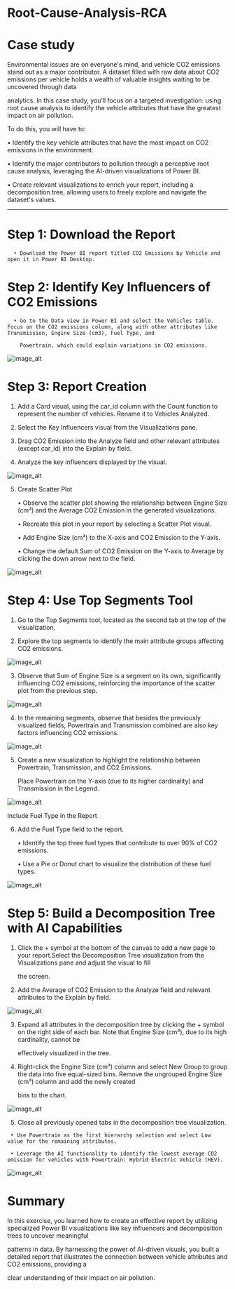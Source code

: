 # Root-Cause-Analysis-RCA

# Case study

Environmental issues are on everyone's mind, and vehicle CO2 emissions stand out as a major contributor. A dataset filled with raw data about CO2 emissions per vehicle holds a wealth of valuable insights waiting to be uncovered through data 

analytics. In this case study, you’ll focus on a targeted investigation: using root cause analysis to identify the vehicle attributes that have the greatest impact on air pollution. 

To do this, you will have to:

   • Identify the key vehicle attributes that have the most impact on CO2 emissions in the environment.

   • Identify the major contributors to pollution through a perceptive root cause analysis, leveraging the AI-driven visualizations of Power BI. 

   • Create relevant visualizations to enrich your report, including a decomposition tree, allowing users to freely explore and navigate the dataset's values.

-------------------------------------------------------------------------------------------------------------------------------------------------------------------------------

# Step 1: Download the Report

      • Download the Power BI report titled CO2 Emissions by Vehicle and open it in Power BI Desktop.

# Step 2: Identify Key Influencers of CO2 Emissions

      • Go to the Data view in Power BI and select the Vehicles table. Focus on the CO2 emissions column, along with other attributes like Transmission, Engine Size (cm3), Fuel Type, and 
      
        Powertrain, which could explain variations in CO2 emissions.

![image_alt](https://github.com/DSgenes/Root-Cause-Analysis-RCA/blob/e8ef06855391bfb43dc31d2d4202afd3f4941d36/Screenshot%201.png)

# Step 3: Report Creation

  1. Add a Card visual, using the car_id column with the Count function to represent the number of vehicles. Rename it to Vehicles Analyzed.

  2. Select the Key Influencers visual from the Visualizations pane.

  3. Drag CO2 Emission into the Analyze field and other relevant attributes (except car_id) into the Explain by field.

  4. Analyze the key influencers displayed by the visual.

![image_alt](https://github.com/DSgenes/Root-Cause-Analysis-RCA/blob/ea429e6a231f78fda6afde536c6c434a6ef6eba1/Screenshot%202.png)

  5. Create Scatter Plot

     • Observe the scatter plot showing the relationship between Engine Size (cm³) and the Average CO2 Emission in the generated visualizations.

     • Recreate this plot in your report by selecting a Scatter Plot visual.

     • Add Engine Size (cm³) to the X-axis and CO2 Emission to the Y-axis.

     • Change the default Sum of CO2 Emission on the Y-axis to Average by clicking the down arrow next to the field.

![image_alt](https://github.com/DSgenes/Root-Cause-Analysis-RCA/blob/58e18e50319587a902ce81ed33d04ad7bf431f2c/Screenshot%203.png)

# Step 4: Use Top Segments Tool

   1. Go to the Top Segments tool, located as the second tab at the top of the visualization.

   2. Explore the top segments to identify the main attribute groups affecting CO2 emissions.

![image_alt](https://github.com/DSgenes/Root-Cause-Analysis-RCA/blob/fd15e23ffa53f1afbf31c052b5a3d8afb1301c89/Screenshot%204.png)

   3. Observe that Sum of Engine Size is a segment on its own, significantly influencing CO2 emissions, reinforcing the importance of the scatter plot from the previous step.

![image_alt](https://github.com/DSgenes/Root-Cause-Analysis-RCA/blob/bd85a44322fc5e2453e6b646439b1a3258a3c8cf/Screenshot%205.png)

   4. In the remaining segments, observe that besides the previously visualized fields, Powertrain and Transmission combined are also key factors influencing CO2 emissions.

![image_alt](https://github.com/DSgenes/Root-Cause-Analysis-RCA/blob/80180b736179f12fd2e012a9e5df48c0be9d705e/Screenshot%206.png)

  5. Create a new visualization to highlight the relationship between Powertrain, Transmission, and CO2 Emissions.

     Place Powertrain on the Y-axis (due to its higher cardinality) and Transmission in the Legend.

![image_alt](https://github.com/DSgenes/Root-Cause-Analysis-RCA/blob/f5381bfd8201aa14a4cad2f0b1081a2b3084127e/Screenshot%207.png)

 Include Fuel Type in the Report

  6. Add the Fuel Type field to the report.

     • Identify the top three fuel types that contribute to over 90% of CO2 emissions.

     • Use a Pie or Donut chart to visualize the distribution of these fuel types.

![image_alt](https://github.com/DSgenes/Root-Cause-Analysis-RCA/blob/d8685393c0ad7c5ecddd7c3730d5b7c3f0bb2bfc/Screenshot%208.png)

# Step 5: Build a Decomposition Tree with AI Capabilities

   1. Click the + symbol at the bottom of the canvas to add a new page to your report.Select the Decomposition Tree visualization from the Visualizations pane and adjust the visual to fill
     
      the screen.

   2. Add the Average of CO2 Emission to the Analyze field and relevant attributes to the Explain by field.

![image_alt](https://github.com/DSgenes/Root-Cause-Analysis-RCA/blob/ae50db18f7cda8e410780bd180eeb5285c6d3d09/Screenshot%209.png)

   3. Expand all attributes in the decomposition tree by clicking the + symbol on the right side of each bar. Note that Engine Size (cm³), due to its high cardinality, cannot be
   
      effectively visualized in the tree.

   4. Right-click the Engine Size (cm³) column and select New Group to group the data into five equal-sized bins. Remove the ungrouped Engine Size (cm³) column and add the newly created

      bins to the chart.

![image_alt](https://github.com/DSgenes/Root-Cause-Analysis-RCA/blob/35276a7d636f603c89f9a35fd1ab3fe07ad314e0/Screenshot%2010.png)

   5. Close all previously opened tabs in the decomposition tree visualization.

     • Use Powertrain as the first hierarchy selection and select Low value for the remaining attributes.

     • Leverage the AI functionality to identify the lowest average CO2 emission for vehicles with Powertrain: Hybrid Electric Vehicle (HEV).

![image_alt]()

# Summary
   
   In this exercise, you learned how to create an effective report by utilizing specialized Power BI visualizations like key influencers and decomposition trees to uncover meaningful 
   
   patterns in data. By harnessing the power of AI-driven visuals, you built a detailed report that illustrates the connection between vehicle attributes and CO2 emissions, providing a 
   
   clear understanding of their impact on air pollution.

